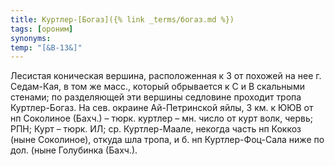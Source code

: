 ```yaml
---
title: Куртлер-[Богаз]({% link _terms/богаз.md %})
tags: [ороним]
synonyms:
temp: "[&В-13&]"
---
```


Лесистая коническая вершина, расположенная к З от похожей на нее г. Седам-Кая, в
том же масс., который обрывается к С и В скальными стенами; по разделяющей эти
вершины седловине проходит тропа Куртлер-Богаз. На сев. окраине Ай-Петринской
яйлы, 3 км. к ЮЮВ от нп Соколиное (Бахч.) – тюрк. куртлер – мн. число от курт
волк, червь; РПН; Курт – тюрк. ИЛ; ср. Куртлер-Маале, некогда часть нп Коккоз
(ныне Соколиное), откуда шла тропа, и б. нп Куртлер-Фоц-Сала ниже по дол. (ныне
Голубинка (Бахч.).
